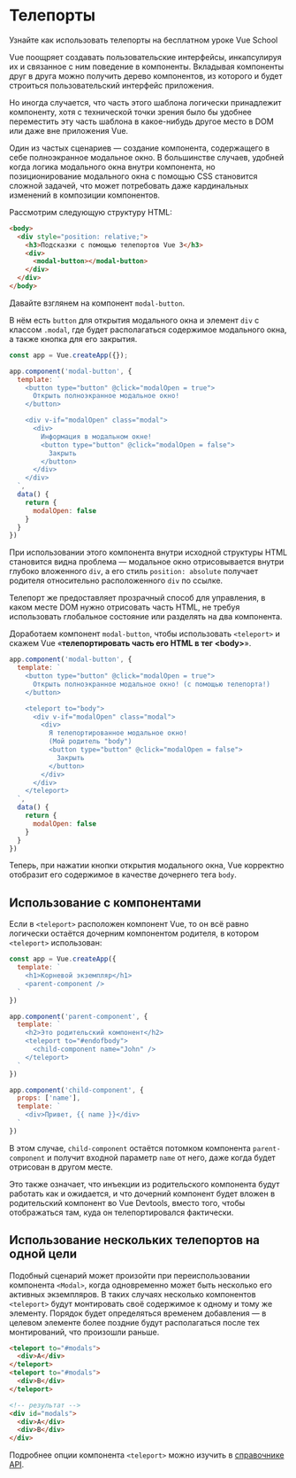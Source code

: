 # Телепорты

<VideoLesson href="https://vueschool.io/lessons/vue-3-teleport?friend=vuejs" title="Узнайте как использовать телепорты на бесплатном уроке Vue School">Узнайте как использовать телепорты на бесплатном уроке Vue School</VideoLesson>

Vue поощряет создавать пользовательские интерфейсы, инкапсулируя их и связанное с ним поведение в компоненты. Вкладывая компоненты друг в друга можно получить дерево компонентов, из которого и будет строиться пользовательский интерфейс приложения.

Но иногда случается, что часть этого шаблона логически принадлежит компоненту, хотя с технической точки зрения было бы удобнее переместить эту часть шаблона в какое-нибудь другое место в DOM или даже вне приложения Vue. 

Один из частых сценариев — создание компонента, содержащего в себе полноэкранное модальное окно. В большинстве случаев, удобней когда логика модального окна внутри компонента, но позиционирование модального окна с помощью CSS становится сложной задачей, что может потребовать даже кардинальных изменений в композиции компонентов.

Рассмотрим следующую структуру HTML:

```html
<body>
  <div style="position: relative;">
    <h3>Подсказки с помощью телепортов Vue 3</h3>
    <div>
      <modal-button></modal-button>
    </div>
  </div>
</body>
```

Давайте взглянем на компонент `modal-button`. 

В нём есть `button` для открытия модального окна и элемент `div` с классом `.modal`, где будет располагаться содержимое модального окна, а также кнопка для его закрытия.

```js
const app = Vue.createApp({});

app.component('modal-button', {
  template: `
    <button type="button" @click="modalOpen = true">
      Открыть полноэкранное модальное окно!
    </button>

    <div v-if="modalOpen" class="modal">
      <div>
        Информация в модальном окне! 
        <button type="button" @click="modalOpen = false">
          Закрыть
        </button>
      </div>
    </div>
  `,
  data() {
    return { 
      modalOpen: false
    }
  }
})
```

При использовании этого компонента внутри исходной структуры HTML становится видна проблема — модальное окно отрисовывается внутри глубоко вложенного `div`, а его стиль `position: absolute` получает родителя относительно расположенного `div` по ссылке.

Телепорт же предоставляет прозрачный способ для управления, в каком месте DOM нужно отрисовать часть HTML, не требуя использовать глобальное состояние или разделять на два компонента.

Доработаем компонент `modal-button`, чтобы использовать `<teleport>` и скажем Vue «**телепортировать часть его HTML в тег \<body\>**». 

```js
app.component('modal-button', {
  template: `
    <button type="button" @click="modalOpen = true">
      Открыть полноэкранное модальное окно! (с помощью телепорта!)
    </button>

    <teleport to="body">
      <div v-if="modalOpen" class="modal">
        <div>
          Я телепортированное модальное окно! 
          (Мой родитель "body")
          <button type="button" @click="modalOpen = false">
            Закрыть
          </button>
        </div>
      </div>
    </teleport>
  `,
  data() {
    return { 
      modalOpen: false
    }
  }
})
```

Теперь, при нажатии кнопки открытия модального окна, Vue корректно отобразит его содержимое в качестве дочернего тега `body`.

<common-codepen-snippet title="Телепорты Vue 3" slug="gOPNvjR" tab="js,result" />

## Использование с компонентами

Если в `<teleport>` расположен компонент Vue, то он всё равно логически остаётся дочерним компонентом родителя, в котором `<teleport>` использован:

```js
const app = Vue.createApp({
  template: `
    <h1>Корневой экземпляр</h1>
    <parent-component />
  `
})

app.component('parent-component', {
  template: `
    <h2>Это родительский компонент</h2>
    <teleport to="#endofbody">
      <child-component name="John" />
    </teleport>
  `
})

app.component('child-component', {
  props: ['name'],
  template: `
    <div>Привет, {{ name }}</div>
  `
})
```

В этом случае, `child-component` остаётся потомком компонента `parent-component` и получит входной параметр `name` от него, даже когда  будет отрисован в другом месте.

Это также означает, что инъекции из родительского компонента будут работать как и ожидается, и что дочерний компонент будет вложен в родительский компонент во Vue Devtools, вместо того, чтобы отображаться там, куда он телепортировался фактически.

## Использование нескольких телепортов на одной цели

Подобный сценарий может произойти при переиспользовании компонента `<Modal>`, когда одновременно может быть несколько его активных экземпляров. В таких случаях несколько компонентов `<teleport>` будут монтировать своё содержимое к одному и тому же элементу. Порядок будет определяться временем добавления — в целевом элементе более поздние будут располагаться после тех монтирований, что произошли раньше.

```html
<teleport to="#modals">
  <div>A</div>
</teleport>
<teleport to="#modals">
  <div>B</div>
</teleport>

<!-- результат -->
<div id="modals">
  <div>A</div>
  <div>B</div>
</div>
```

Подробнее опции компонента `<teleport>` можно изучить в [справочнике API](../api/built-in-components.md#teleport).
